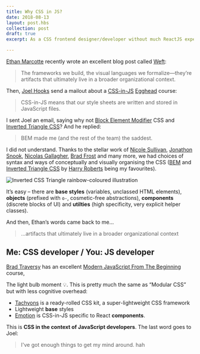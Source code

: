 ```yaml
---
title: Why CSS in JS?
date: 2018-08-13
layout: post.hbs
collection: post
draft: true
excerpt: As a CSS frontend designer/developer without much ReactJS experience, it’s taken me a while to understand why CSS-in-JS is so popular in the React world. Now I think I know…

---
```


[Ethan Marcotte](https://twitter.com/beep) recently wrote an excellent blog post called [Weft](https://ethanmarcotte.com/wrote/weft/):

> The frameworks we build, the visual languages we formalize—they’re artifacts that ultimately live in a broader organizational context.

Then, [Joel Hooks](https://mobile.twitter.com/jhooks/) send a mailout about a [CSS-in-JS](https://egghead.io/courses/convert-scss-sass-to-css-in-js) [Egghead](https://mobile.twitter.com/eggheadio) course:

> CSS-in-JS means that our style sheets are written and stored in JavaScript files.

I sent Joel an email, saying why not [Block Element Modifier](https://csswizardry.com/2013/01/mindbemding-getting-your-head-round-bem-syntax/) CSS and [Inverted Triangle CSS](https://www.xfive.co/blog/itcss-scalable-maintainable-css-architecture/)? And he replied:

>  BEM made me (and the rest of the team) the saddest. 

I did not understand. Thanks to the stellar work of [Nicole Sullivan](https://twitter.com/stubbornella), [Jonathon Snook](https://smacss.com/), [Nicolas Gallagher](https://github.com/suitcss/), [Brad Frost](http://bradfrost.com/) and many more, we had choices of syntax and ways of conceptually and visually organising the CSS ([BEM](https://bem.info/) and [Inverted Triangle CSS](https://github.com/sonniesedge/inuitcss-guide) by [Harry Roberts](https://csswizardry.com/) being my favourites).

![Inverted CSS Triangle rainbow-coloured illustration](https://www.indiego.org.uk/assets/img/inverted-css-triangle.png)

It’s easy – there are **base styles** (variables, unclassed HTML elements), **objects** (prefixed with `o-`, cosmetic-free abstractions), **components** (discrete blocks of UI) and **utilties** (high specificity, very explicit helper classes). 

And then, Ethan’s words came back to me…

> …artifacts that ultimately live in a broader organizational context

## Me: CSS developer / You: JS developer

[Brad Traversy](http://traversymedia.com/) has an excellent [Modern JavaScript From The Beginning](http://traversymedia.com/#courses) course, 


The light bulb moment 💡. This is pretty much the same as “Modular CSS” but with less cognitive overhead:
* [Tachyons](http://tachyons.io/) is a ready-rolled CSS kit, a super-lightweight CSS framework
* Lightweight **base** styles
* [Emotion](https://emotion.sh/) is CSS-in-JS specific to React **components**. 

This is **CSS in the context of JavaScript developers**. The last word goes to Joel:

> I've got enough things to get my mind around. hah
